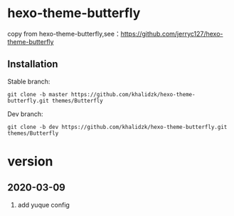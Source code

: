 # hexo-theme-butterfly

copy from hexo-theme-butterfly,see：https://github.com/jerryc127/hexo-theme-butterfly

## Installation

Stable branch:

```
git clone -b master https://github.com/khalidzk/hexo-theme-butterfly.git themes/Butterfly
```

Dev branch:

```
git clone -b dev https://github.com/khalidzk/hexo-theme-butterfly.git themes/Butterfly
```

# version

## 2020-03-09
1. add yuque config